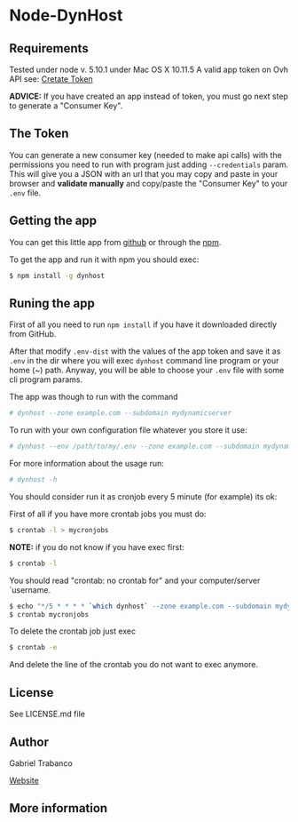 # Node-DynHost

## Requirements

Tested under node v. 5.10.1 under Mac OS X 10.11.5
A valid app token on Ovh API see: [Cretate Token](https://api.ovh.com/createToken/)

**ADVICE:** If you have created an app instead of token, you must go next step to generate a "Consumer Key".

## The Token

You can generate a new consumer key (needed to make api calls) with the permissions you need to run with program just adding `--credentials` param.
This will give you a JSON with an url that you may copy and paste in your browser and **validate manually** and copy/paste the "Consumer Key" to your `.env` file.

## Getting the app

You can get this little app from [github](http://github.com/gtrabanco/dynhost) or through the [npm](https://www.npmjs.com/package/dynhost). 
 
To get the app and run it with npm you should exec:

```bash
$ npm install -g dynhost
```

## Runing the app

First of all you need to run `npm install` if you have it downloaded directly from GitHub.

After that modify `.env-dist` with the values of the app token and save it as `.env` in the dir where you will exec `dynhost` command line program or your home (~) path. Anyway, you will be able to choose your `.env` file with some cli program params.

The app was though to run with the command
```bash
# dynhost --zone example.com --subdomain mydynamicserver
```

To run with your own configuration file whatever you store it use:

```bash
# dynhost --env /path/to/my/.env --zone example.com --subdomain mydynamicserver
```

For more information about the usage run:
```bash
# dynhost -h
```

You should consider run it as cronjob every 5 minute (for example) its ok:

First of all if you have more crontab jobs you must do:
```bash
$ crontab -l > mycronjobs
```

**NOTE:** if you do not know if you have exec first:
```bash
$ crontab -l
```

You should read "crontab: no crontab for" and your computer/server `username.

```bash
$ echo "*/5 * * * * `which dynhost` --zone example.com --subdomain mydynamicserver > /dev/null" >> mycronjobs
$ crontab mycronjobs
```

To delete the crontab job just exec
```bash
$ crontab -e
```
And delete the line of the crontab you do not want to exec anymore.

## License

See LICENSE.md file

## Author

Gabriel Trabanco

[Website](https://gabi.uno)

## More information
